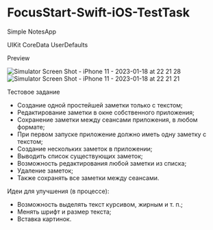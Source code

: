 # FocusStart-Swift-iOS-TestTask

Simple NotesApp

UIKit
CoreData
UserDefaults

Preview

![Simulator Screen Shot - iPhone 11 - 2023-01-18 at 22 21 28](https://user-images.githubusercontent.com/95698427/213274856-35043432-9cf1-4772-8e84-0eae3793120a.png)
![Simulator Screen Shot - iPhone 11 - 2023-01-18 at 22 21 21](https://user-images.githubusercontent.com/95698427/213274860-0c7eca5e-9504-4f04-bbc6-db4afe35878b.png)


Тестовое задание
* Создание одной простейшей заметки только с текстом;  
* Редактирование заметки в окне собственного приложения;  
* Сохранение заметки между сеансами приложения, в любом формате;  
* При первом запуске приложение должно иметь одну заметку с текстом;
* Создание нескольких заметок в приложении;  
* Выводить список существующих заметок;  
* Возможность редактирования любой заметки из списка;  
* Удаление заметок;  
* Также сохранять все заметки между сеансами. 

Идеи для улучшения (в процессе):  
* Возможность выделять текст курсивом, жирным и т. п.;  
* Менять шрифт и размер текста; 
* Вставка картинок.
